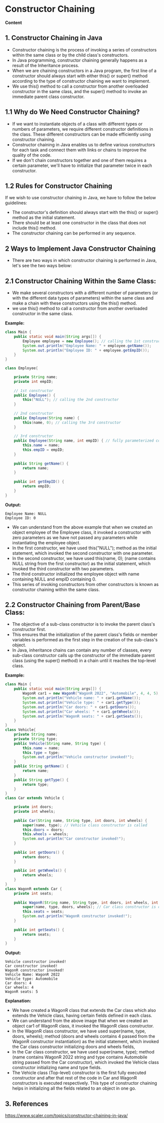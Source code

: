 # Constructor Chaining

**Content**

## 1. Constructor Chaining in Java

-   Constructor chaining is the process of invoking a series of constructors within the same class or by the child class's constructors.
-   In Java programming, constructor chaining generally happens as a result of the Inheritance process.
-   When we are chaining constructors in a Java program, the first line of a constructor should always start with either this() or super() method according to the type of constructor chaining we want to implement.
-   We use this() method to call a constructor from another overloaded constructor in the same class, and the super() method to invoke an immediate parent class constructor.

## 1.1 Why do We Need Constructor Chaining?

-   If we want to instantiate objects of a class with different types or numbers of parameters, we require different constructor definitions in the class. These different constructors can be made efficiently using constructor chaining.
-   Constructor chaining in Java enables us to define various constructors for each task and connect them with links or chains to improve the quality of the code.
-   If we don't chain constructors together and one of them requires a certain parameter, we'll have to initialize that parameter twice in each constructor.

## 1.2 Rules for Constructor Chaining

If we wish to use constructor chaining in Java, we have to follow the below guidelines:

-   The constructor's definition should always start with the this() or super() method as the initial statement.
-   There should be at least one constructor in the class that does not include this() method.
-   The constructor chaining can be performed in any sequence.

## 2 Ways to Implement Java Constructor Chaining

-   There are two ways in which constructor chaining is performed in Java, let's see the two ways below:

## 2.1 Constructor Chaining Within the Same Class:

-   We make several constructors with a different number of parameters (or with the different data types of parameters) within the same class and make a chain with these constructors using the this() method.
-   we use this() method to call a constructor from another overloaded constructor in the same class.

**Example:**

```java
class Main {
    public static void main(String args[]) {
        Employee employee = new Employee(); // calling the 1st constructor
        System.out.println("Employee Name: " + employee.getName());
        System.out.println("Employee ID: " + employee.getEmpID());
    }
}

class Employee{

    private String name;
    private int empID;
    
    // 1st constructor
    public Employee() {
        this("NULL"); // calling the 2nd constructor
    }
    
    // 2nd constructor
    public Employee(String name) {
        this(name, 0); // calling the 3rd constructor
    }
    
    // 3rd constructor
    public Employee(String name, int empID) { // fully parameterized constructor
        this.name = name;
        this.empID = empID;
    }
    
    public String getName() {
        return name;
    }
    
    public int getEmpID() {
        return empID;
    }
}
```

**Output:**

```
Employee Name: NULL
Employee ID: 0
```

-   We can understand from the above example that when we created an object employee of the Employee class, it invoked a constructor with zero parameters as we have not passed any parameters while instantiating the employee object.
-   In the first constructor, we have used this("NULL"); method as the initial statement, which invoked the second constructor with one parameter.
-   In the second constructor, we have used this(name, 0); (name contains NULL string from the first constructor) as the initial statement, which invoked the third constructor with two parameters.
-   The third constructor initialized the employee object with name containing NULL and empID containing 0.
-   This series of invoking constructors from other constructors is known as constructor chaining within the same class.

## 2.2 Constructor Chaining from Parent/Base Class:

-   The objective of a sub-class constructor is to invoke the parent class's constructor first.
-   This ensures that the initialization of the parent class's fields or member variables is performed as the first step in the creation of the sub-class's object.
-   In Java, inheritance chains can contain any number of classes, every sub-class constructor calls up the constructor of the immediate parent class (using the super() method) in a chain until it reaches the top-level class.

**Example:**

```java
class Main {
    public static void main(String args[]) {
        WagonR car1 = new WagonR("WagonR 2022", "Automobile", 4, 4, 5);
        System.out.println("Vehicle name: " + car1.getName());
        System.out.println("Vehicle type: " + car1.getType());
        System.out.println("Car doors: " + car1.getDoors());
        System.out.println("Car wheels: " + car1.getWheels());
        System.out.println("WagonR seats: " + car1.getSeats());
    }
}
class Vehicle{
    private String name;
    private String type;
    public Vehicle(String name, String type) {
        this.name = name;
        this.type = type;
        System.out.println("Vehicle constructor invoked!");
    }
    public String getName() {
        return name;
    }
    public String getType() {
        return type;
    }
}
class Car extends Vehicle {

    private int doors;
    private int wheels;
    
    public Car(String name, String type, int doors, int wheels) {
        super(name, type); // Vehicle class constructor is called
        this.doors = doors;
        this.wheels = wheels;
        System.out.println("Car constructor invoked!");
    }
    
    public int getDoors() {
        return doors;
    }
    
    public int getWheels() {
        return wheels;
    }
}
class WagonR extends Car {
    private int seats;
    
    public WagonR(String name, String type, int doors, int wheels, int seats) {
        super(name, type, doors, wheels); // Car class constructor is called
        this.seats = seats;
        System.out.println("WagonR constructor invoked!");
    }
    
    public int getSeats() {
        return seats;
    }
}
```

**Output:**

```
Vehicle constructor invoked!
Car constructor invoked!
WagonR constructor invoked!
Vehicle Name: WagonR 2022
Vehicle type: Automobile
Car doors: 4
Car wheels: 4
WagonR seats: 5
```

**Explanation:**

-   We have created a WagonR class that extends the Car class which also extends the Vehicle class, having certain fields defined in each class.
-   We can understand from the above image that when we created an object car1 of WagonR class, it invoked the WagonR class constructor.
-   In the WagonR class constructor, we have used super(name, type, doors, wheels); method (doors and wheels contains 4 passed from the WagonR constructor instantiation) as the initial statement, which invoked the Car class constructor initializing doors and wheels fields,
-   In the Car class constructor, we have used super(name, type); method (name contains WagonR 2022 string and type contains Automobile string passed from the Car constructor), which invoked the Vehicle class constructor initializing name and type fields.
-   The Vehicle class (Top-level) constructor is the first fully executed constructor and after that rest of the code in Car and WagonR constructors is executed respectively. This type of constructor chaining helps in initializing all the fields related to an object in one go.

## 3. References

https://www.scaler.com/topics/constructor-chaining-in-java/
